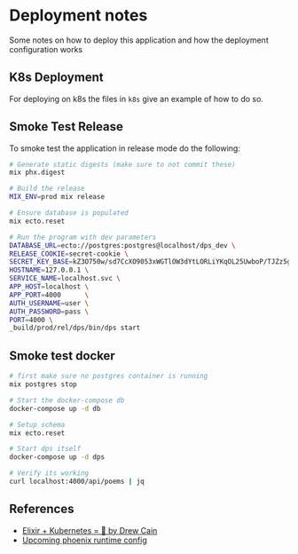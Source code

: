 # Deployment notes
Some notes on how to deploy this application and how the deployment configuration works

## K8s Deployment
For deploying on k8s the files in `k8s` give an example of how to do so.

## Smoke Test Release
To smoke test the application in release mode do the following:

```bash
# Generate static digests (make sure to not commit these)
mix phx.digest

# Build the release
MIX_ENV=prod mix release

# Ensure database is populated
mix ecto.reset

# Run the program with dev parameters
DATABASE_URL=ecto://postgres:postgres@localhost/dps_dev \
RELEASE_COOKIE=secret-cookie \
SECRET_KEY_BASE=kZ3O750w/sd7CcXO9053xWGTlOW3dYtLORLiYKqOL25UwboP/TJZz5g+YhOVLzOy \
HOSTNAME=127.0.0.1 \
SERVICE_NAME=localhost.svc \
APP_HOST=localhost \
APP_PORT=4000      \
AUTH_USERNAME=user \
AUTH_PASSWORD=pass \
PORT=4000 \
_build/prod/rel/dps/bin/dps start
```

## Smoke test docker
```bash
# first make sure no postgres container is running
mix postgres stop

# Start the docker-compose db
docker-compose up -d db

# Setup schema
mix ecto.reset

# Start dps itself
docker-compose up -d dps

# Verify its working
curl localhost:4000/api/poems | jq
```

## References
* [Elixir + Kubernetes = 💜 by Drew Cain](https://medium.com/@groksrc/elixir-plus-kubernetes-part-1-80129eab14f0)
* [Upcoming phoenix runtime config](https://github.com/phoenixframework/phoenix/pull/4040)
